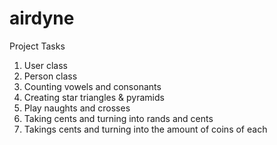 airdyne
=======

Project Tasks 
  1. User class 
  2. Person class 
  3. Counting vowels and consonants 
  4. Creating star triangles & pyramids
  5. Play naughts and crosses
  6. Taking cents and turning into rands and cents 
  7. Takings cents and turning into the amount of coins of each 
